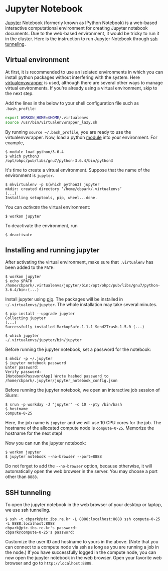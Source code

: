 # Jupyter Notebook

[Jupyter](https://jupyter.org/) Notebook (formerly known as IPython Notebook) is a web-based interactive computational environment for creating Jupyter notebook documents. Due to the web-based environment, it would be tricky to run it in the cluster. Here is the instruction to run Jupyter Notebook through [ssh tunneling](https://www.ssh.com/ssh/tunneling).

## Virtual environment

At first, it is recommended to use an isolated environments in which you can install python packages without interfering with the system. Here [virtualenvwrapper](https://virtualenvwrapper.readthedocs.io/en/latest/) is used, although there are several other ways to manage virtual environments. If you're already using a virtual environment, skip to the next step.

Add the lines in the below to your shell configuration file such as `.bash_profile`:

``` bash
export WORKON_HOME=$HOME/.virtualenvs
source /usr/bin/virtualenvwrapper_lazy.sh
```

By running `source ~/.bash_profile`, you are ready to use the virtualenvwrapper. Now, load a python [module](../modules.md) into your environment. For example,

``` no-highlight
$ module load python/3.6.4
$ which python3
/opt/ohpc/pub/libs/gnu7/python-3.6.4/bin/python3
```

It's time to create a virtual environment. Suppose that the name of the environment is `jupyter`.

``` no-highlight
$ mkvirtualenv -p $(which python3) jupyter
mkdir: created directory ‘/home/cbpark/.virtualenvs’
(...)
Installing setuptools, pip, wheel...done.
```

You can _activate_ the virtual environment:

``` no-highlight
$ workon jupyter
```

To deactivate the environment, run

``` no-highlight
$ deactivate
```

## Installing and running jupyter

After activating the virtual environment, make sure that `.virtualenv` has been added to the `PATH`:

``` no-highlight
$ workon jupyter
$ echo $PATH
/home/cbpark/.virtualenvs/jupyter/bin:/opt/ohpc/pub/libs/gnu7/python-3.6.4/bin:(...)
```

Install jupyter using [pip](https://pypi.org/project/pip/). The packages will be installed in `~/.virtualenvs/jupyter`. The whole installation may take several minutes.

``` no-highlight
$ pip install --upgrade jupyter
Collecting jupyter
(...)
Successfully installed MarkupSafe-1.1.1 Send2Trash-1.5.0 (...)

$ which jupyter
~/.virtualenvs/jupyter/bin/jupyter
```

Before running the jupyter notebook, set a password for the notebook:

``` no-highlight
$ mkdir -p ~/.jupyter
$ jupyter notebook password
Enter password:
Verify password:
[NotebookPasswordApp] Wrote hashed password to /home/cbpark/.jupyter/jupyter_notebook_config.json
```

Before running the jupyter notebook, we open an interactive job session of Slurm:

``` no-highlight
$ srun -p workday -J "jupyter" -c 10 --pty /bin/bash
$ hostname
compute-0-25
```

Here, the job name is `jupyter` and we will use 10 CPU cores for the job. The hostname of the allocated compute node is `compute-0-25`. Memorize the hostname for the next step!

Now you can run the jupyter notebook:

``` no-highlight
$ workon jupyter
$ jupyter notebook --no-browser --port=8888
```

Do not forget to add the `--no-browser` option, because otherwise, it will automatically open the web browser in the server. You may choose a port other than `8888`.

## SSH tunneling

To open the jupyter notebook in the web browser of your desktop or laptop, we use ssh tunneling.

``` no-highlight
$ ssh -t cbpark@ptc.ibs.re.kr -L 8888:localhost:8888 ssh compute-0-25 -L 8888:localhost:8888
cbpark@ptc.ibs.re.kr's password:
cbpark@compute-0-25's password:
```

Customize the user ID and hostname to yours in the above. (Note that you can connect to a compute node via ssh as long as you are running a job in the node.) If you have successfully logged in the compute node, you can now open the jupyter notebook in the web browser. Open your favorite web browser and go to `http://localhost:8888`.
